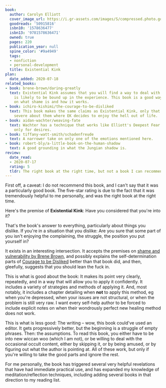 ```yaml
---
book:
  author: Carolyn Elliott
  cover_image_url: https://i.gr-assets.com/images/S/compressed.photo.goodreads.com/books/1569069343l/50915816._SX318_SY475_.jpg
  goodreads: '50915816'
  isbn10: '1578636477'
  isbn13: '9781578636471'
  owned: true
  pages: 220
  publication_year: null
  spine_color: '#9a4949'
  tags:
  - nonfiction
  - personal-development
  title: Existential Kink
plan:
  date_added: 2020-07-18
related_books:
- book: brene-brown/daring-greatly
  text: Existential Kink assumes that you will find a way to deal with the shame that
    is likely to be bound up in the experience. This book is a good way to get a handle
    on what shame is and how it works.
- book: ichiro-kishimi/the-courage-to-be-disliked
  text: This book makes the same claims as Existential Kink, only that it is very
    severe about them where EK decides to enjoy the hell out of life.
- book: aidan-wachter/weaving-fate
  text: Wachter has a technique that works like Elliott's Deepest Fear Inventory,
    only for desires.
- book: tiffany-watt-smith/schadenfreude
  text: A narrower take on only one of the emotions mentioned here.
- book: robert-bly/a-little-book-on-the-human-shadow
  text: A good grounding in what the Jungian shadow is.
review:
  date_read:
  - 2020-07-17
  rating: 5
  tldr: The right book at the right time, but not a book I can recommend.
---
```


First off, a caveat: I do not recommend this book, and I can't say that it was a particularly good book. The five-star
rating is due to the fact that it was tremendously helpful to me personally, and was the right book at the right time.

Here's the premise of **Existential Kink**: Have you considered that you're into it?

That's the book's answer to everything, particularly about things you dislike. If you're in a situation that
you dislike: Are you sure that some part of you isn't enjoying the complaining, the struggle, the position you put
yourself in?

It exists in an interesting intersection. It accepts the premises on [shame and vulnerability by Brene
Brown](https://books.rixx.de/reviews/2019/daring-greatly-how-the-courage-to-be-vulnerable-transforms-the-way-we-live-love-parent-and-lead),
and possibly explains the self-determination parts of [Courage to be
Disliked](https://books.rixx.de/reviews/2020/the-courage-to-be-disliked) better than that book did, and then, gleefully,
suggests that you should lean the fuck in.

This is what is good about the book: It makes its point very clearly, repeatedly, and in a way that will allow you to
apply it confidently. It includes a variety of strategies and methods of applying it. And, most notably, it includes a
chapter detailing when **not** to apply this method, eg when you're depressed, when your issues are not structural, or
when the problem is still very raw. I want every self-help author to be forced to include explicit notes on when their
wondrously perfect new healing method does not work.

This is what is less good: The writing – wow, this book could've used an editor. It gets progressively better, but the
beginning is a struggle of empty phrases. Then: the assumptions. To read this book, you either have to be into new
wiccan woo (which I am not), or be willing to deal with the occasional occult content, either by skipping it, or by
being amused, or by figuring out what the author is pointing at. All of these work, but only if you're willing to take
the good parts and ignore the rest.

For me personally, the book has triggered several very helpful revelations that have had immediate practical use, and
has expanded my knowledge of meditation/reflection techniques, including adding several books in that direction to my
reading list.
